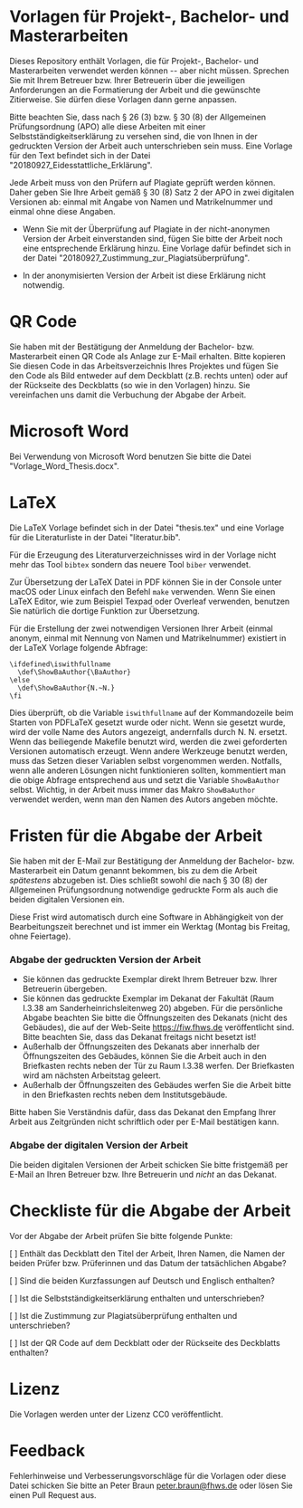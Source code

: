 Vorlagen für Projekt-, Bachelor- und Masterarbeiten
===================================================

Dieses Repository enthält Vorlagen, die für Projekt-, Bachelor- und Masterarbeiten verwendet werden können -- aber nicht müssen. Sprechen Sie
mit Ihrem Betreuer bzw. Ihrer Betreuerin über die jeweiligen Anforderungen an die Formatierung der Arbeit und die gewünschte Zitierweise. Sie
dürfen diese Vorlagen dann gerne anpassen.

Bitte beachten Sie, dass nach § 26 (3) bzw. § 30 (8) der Allgemeinen Prüfungsordnung (APO) alle diese Arbeiten mit einer Selbstständigkeitserklärung
zu versehen sind, die von Ihnen in der gedruckten Version der Arbeit auch unterschrieben sein muss. Eine Vorlage für den Text befindet sich in der Datei "20180927_Eidesstattliche_Erklärung".

Jede Arbeit muss von den Prüfern auf Plagiate geprüft werden können. Daher geben Sie Ihre Arbeit gemäß § 30 (8) Satz 2 der APO in zwei digitalen Versionen ab: einmal mit
Angabe von Namen und Matrikelnummer und einmal ohne diese Angaben.

* Wenn Sie mit der Überprüfung auf Plagiate in der nicht-anonymen Version der Arbeit einverstanden sind, fügen Sie bitte der Arbeit noch eine
entsprechende Erklärung hinzu. Eine Vorlage dafür befindet sich in der Datei "20180927_Zustimmung_zur_Plagiatsüberprüfung".

* In der anonymisierten
Version der Arbeit ist diese Erklärung nicht notwendig.

# QR Code

Sie haben mit der Bestätigung der Anmeldung der Bachelor- bzw. Masterarbeit
einen QR Code als Anlage zur E-Mail erhalten. Bitte kopieren Sie diesen Code
in das Arbeitsverzeichnis Ihres Projektes und fügen Sie den Code als Bild
entweder auf dem Deckblatt (z.B. rechts unten) oder auf der Rückseite des
Deckblatts (so wie in den Vorlagen) hinzu. Sie vereinfachen uns damit
die Verbuchung der Abgabe der Arbeit.

# Microsoft Word

Bei Verwendung von Microsoft Word benutzen Sie bitte die Datei "Vorlage_Word_Thesis.docx".

# LaTeX

Die LaTeX Vorlage befindet sich in der Datei "thesis.tex" und eine Vorlage für die Literaturliste in der Datei "literatur.bib".

Für die Erzeugung des Literaturverzeichnisses wird in der Vorlage nicht mehr das Tool ```bibtex``` sondern das neuere Tool ```biber``` verwendet.

Zur Übersetzung der LaTeX Datei in PDF können Sie in der Console unter macOS oder Linux einfach
den Befehl ```make``` verwenden. Wenn Sie einen LaTeX Editor, wie zum Beispiel
Texpad oder Overleaf verwenden, benutzen Sie natürlich die dortige Funktion
zur Übersetzung.

Für die Erstellung der zwei notwendigen Versionen Ihrer Arbeit (einmal anonym, einmal mit Nennung von Namen und Matrikelnummer) existiert in der LaTeX Vorlage  folgende Abfrage:

```
\ifdefined\iswithfullname
  \def\ShowBaAuthor{\BaAuthor}
\else
  \def\ShowBaAuthor{N.~N.}
\fi
```

Dies überprüft, ob die Variable `iswithfullname` auf der Kommandozeile beim Starten von PDFLaTeX gesetzt wurde oder nicht. Wenn sie gesetzt wurde, wird der volle Name des Autors angezeigt, andernfalls durch N. N. ersetzt. Wenn das
beiliegende Makefile benutzt wird, werden die zwei geforderten Versionen automatisch erzeugt. Wenn andere Werkzeuge benutzt werden, muss das Setzen dieser Variablen selbst vorgenommen werden. Notfalls, wenn alle
anderen Lösungen nicht funktionieren sollten, kommentiert man die obige Abfrage entsprechend aus und setzt die
Variable `ShowBaAuthor` selbst. Wichtig, in der Arbeit muss immer das Makro `ShowBaAuthor` verwendet werden,
wenn man den Namen des Autors angeben möchte.

# Fristen für die Abgabe der Arbeit

Sie haben mit der E-Mail zur Bestätigung der Anmeldung der Bachelor- bzw. Masterarbeit ein Datum genannt bekommen,
bis zu dem die Arbeit *spätestens* abzugeben ist. Dies schließt sowohl die
nach § 30 (8) der Allgemeinen Prüfungsordnung notwendige gedruckte Form als auch die beiden digitalen Versionen ein.

Diese Frist wird automatisch durch eine Software in Abhängigkeit von der
Bearbeitungszeit berechnet und ist immer ein Werktag (Montag bis Freitag, ohne
Feiertage).

### Abgabe der gedruckten Version der Arbeit

* Sie können das gedruckte Exemplar direkt Ihrem Betreuer bzw. Ihrer Betreuerin
übergeben.
* Sie können das gedruckte Exemplar im Dekanat der Fakultät (Raum I.3.38 am Sanderheinrichsleitenweg 20) abgeben. Für die persönliche Abgabe beachten Sie bitte die Öffnungszeiten des Dekanats (nicht des Gebäudes), die auf der Web-Seite https://fiw.fhws.de veröffentlicht sind. Bitte beachten Sie, dass das Dekanat freitags nicht besetzt ist!
* Außerhalb der Öffnungszeiten des Dekanats aber innerhalb der Öffnungszeiten des Gebäudes, können Sie die Arbeit auch in den Briefkasten rechts neben der Tür zu Raum I.3.38 werfen. Der Briefkasten wird am nächsten Arbeitstag geleert.
* Außerhalb der Öffnungszeiten des Gebäudes werfen Sie die Arbeit bitte in den Briefkasten rechts neben dem Institutsgebäude.

Bitte haben Sie Verständnis dafür, dass das Dekanat den Empfang Ihrer Arbeit aus Zeitgründen nicht schriftlich oder per E-Mail bestätigen kann.

### Abgabe der digitalen Version der Arbeit

Die beiden digitalen Versionen der Arbeit schicken Sie bitte fristgemäß per E-Mail
an Ihren Betreuer bzw. Ihre Betreuerin und *nicht* an das Dekanat.

# Checkliste für die Abgabe der Arbeit

Vor der Abgabe der Arbeit prüfen Sie bitte folgende Punkte:

[ ] Enthält das Deckblatt den Titel der Arbeit, Ihren Namen, die Namen der beiden Prüfer bzw. Prüferinnen und das Datum der tatsächlichen Abgabe?

[ ] Sind die beiden Kurzfassungen auf Deutsch und Englisch enthalten?

[ ] Ist die Selbstständigkeitserklärung enthalten und unterschrieben?

[ ] Ist die Zustimmung zur Plagiatsüberprüfung enthalten und unterschrieben?

[ ] Ist der QR Code auf dem Deckblatt oder der Rückseite des Deckblatts enthalten?

# Lizenz

Die Vorlagen werden unter der Lizenz CC0 veröffentlicht.

# Feedback

Fehlerhinweise und Verbesserungsvorschläge für die Vorlagen oder diese Datei schicken Sie bitte an Peter Braun <peter.braun@fhws.de> oder lösen Sie einen Pull Request aus.
